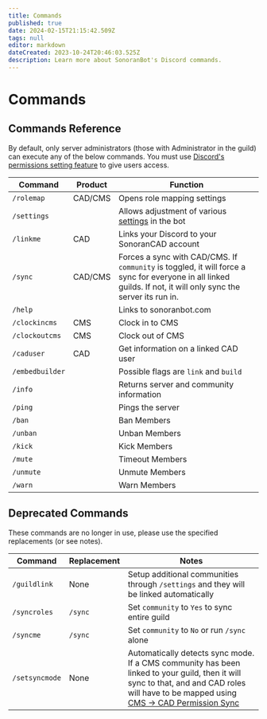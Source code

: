 ```yaml
---
title: Commands
published: true
date: 2024-02-15T21:15:42.509Z
tags: null
editor: markdown
dateCreated: 2023-10-24T20:46:03.525Z
description: Learn more about SonoranBot's Discord commands.
---
```


# Commands

## Commands Reference

By default, only server administrators (those with Administrator in the guild) can execute any of the below commands. You must use [Discord's permissions setting feature](https://discord.com/blog/slash-commands-permissions-discord-apps-bots) to give users access.

| Command         | Product | Function                                                                                                                                                        |
| --------------- | ------- | --------------------------------------------------------------------------------------------------------------------------------------------------------------- |
| `/rolemap`      | CAD/CMS | Opens role mapping settings                                                                                                                                     |
| `/settings`     |         | Allows adjustment of various [settings](settings.md) in the bot                                                                                                 |
| `/linkme`       | CAD     | Links your Discord to your SonoranCAD account                                                                                                                   |
| `/sync`         | CAD/CMS | Forces a sync with CAD/CMS. If `community` is toggled, it will force a sync for everyone in all linked guilds. If not, it will only sync the server its run in. |
| `/help`         |         | Links to sonoranbot.com                                                                                                                                         |
| `/clockincms`   | CMS     | Clock in to CMS                                                                                                                                                 |
| `/clockoutcms`  | CMS     | Clock out of CMS                                                                                                                                                |
| `/caduser`      | CAD     | Get information on a linked CAD user                                                                                                                            |
| `/embedbuilder` |         | Possible flags are `link` and `build`                                                                                                                           |
| `/info`         |         | Returns server and community information                                                                                                                        |
| `/ping`         |         | Pings the server                                                                                                                                                |
| `/ban`          |         | Ban Members                                                                                                                                                     |
| `/unban`        |         | Unban Members                                                                                                                                                   |
| `/kick`         |         | Kick Members                                                                                                                                                    |
| `/mute`         |         | Timeout Members                                                                                                                                                 |
| `/unmute`       |         | Unmute Members                                                                                                                                                  |
| `/warn`         |         | Warn Members                                                                                                                                                    |

## Deprecated Commands <a href="#deprecated-commands" id="deprecated-commands"></a>

These commands are no longer in use, please use the specified replacements (or see notes).

| Command        | Replacement | Notes                                                                                                                                                                                                                                                            |
| -------------- | ----------- | ---------------------------------------------------------------------------------------------------------------------------------------------------------------------------------------------------------------------------------------------------------------- |
| `/guildlink`   | None        | Setup additional communities through `/settings` and they will be linked automatically                                                                                                                                                                           |
| `/syncroles`   | `/sync`     | Set `community` to `Yes` to sync entire guild                                                                                                                                                                                                                    |
| `/syncme`      | `/sync`     | Set `community` to `No` or run `/sync` alone                                                                                                                                                                                                                     |
| `/setsyncmode` | None        | Automatically detects sync mode. If a CMS community has been linked to your guild, then it will sync to that, and and CAD roles will have to be mapped using [CMS -> CAD Permission Sync](https://info.sonorancms.com/integration-capabilities/sonoran-cad-sync) |
